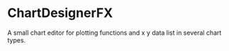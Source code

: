 # ChartDesignerFX
A small chart editor for plotting functions and x y data list in several chart types.
